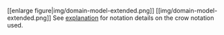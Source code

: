 <!--- update image at https://intranet.slub-dresden.de/display/DAT/Ideen+by+Thomas+Gaengler -->
[[enlarge figure|img/domain-model-extended.png]]
[[img/domain-model-extended.png]]
See [explanation](http://www.tdan.com/view-articles/7474) for notation details on the crow notation used.
